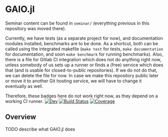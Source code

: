 # GAIO.jl

Seminar content can be found in `seminar/` (everything previous in this repository was moved there).

Currently, we have tests (as a separate project for now), and documentation modules installed, benchmarks are to be done. As a shortcut, both can be called using the integrated makefile (`make test` for tests, `make documentation` for documentation, and soon `make benchmark` for running benchmarks). Also, there is a file for Gitlab CI integration which does not do anything right now, unless somebody of us sets up a runner or finds a (free) service which does that (and is usable for closed-to-public repositories). If we do not do that, we can delete the file for now. In case we make this repository public later or move it to another Git hosting service, we will have to change it eventually as well.

Therefore, these badges here do not work right now, as they depend on a working CI runner.
[![Dev](https://img.shields.io/badge/docs-dev-blue.svg)](https://software1.pages.gitlab.lrz.de/GAIO.jl/dev)
[![Build Status](https://gitlab.lrz.de/software1/GAIO.jl/badges/master/pipeline.svg)](https://gitlab.lrz.de/software1/GAIO.jl/pipelines)
[![Coverage](https://gitlab.lrz.de/software1/GAIO.jl/badges/master/coverage.svg)](https://gitlab.lrz.de/software1/GAIO.jl/commits/master)

## Overview

TODO describe what GAIO.jl does

